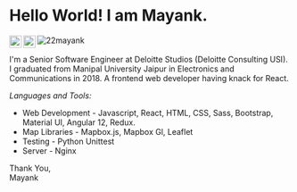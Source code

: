 # Hello World! I am Mayank. 
<div>
<a href="https://www.linkedin.com/in/mayank-agarwal-778493131/">
  <img align="left" alt="Mayank Agarwal - LinkedIn" width="22px" src="https://cdn.jsdelivr.net/npm/simple-icons@v3/icons/linkedin.svg"/>
</a>
<a href="mailto:ags.mayank022@gmail.com">
  <img align="left" alt="Mayank Agarwal - Mail" width="22px" src="https://img.icons8.com/ios-glyphs/30/000000/new-post.png"/>
</a>

<img align="left" src="https://komarev.com/ghpvc/?username=22mayank" alt="22mayank"/>
</div>
<br />
<br />
I'm a Senior Software Engineer at Deloitte Studios (Deloitte Consulting USI). I graduated from Manipal University Jaipur in Electronics and Communications in 2018. A frontend web developer having knack for React.

*Languages and Tools:*

- Web Development - Javascript, React, HTML, CSS, Sass, Bootstrap, Material UI, Angular 12, Redux.
- Map Libraries - Mapbox.js, Mapbox Gl, Leaflet
- Testing - Python Unittest
- Server - Nginx

Thank You,<br />
Mayank<br />
